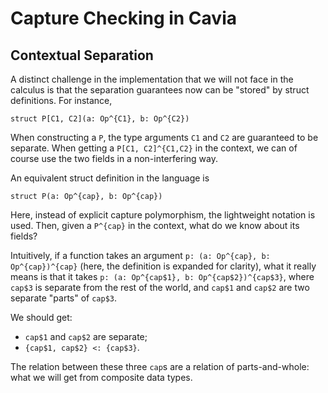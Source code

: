 # Capture Checking in Cavia

## Contextual Separation

A distinct challenge in the implementation that we will not face in the calculus is that the separation guarantees now can be "stored" by struct definitions. For instance,
```cavia
struct P[C1, C2](a: Op^{C1}, b: Op^{C2})
```
When constructing a `P`, the type arguments `C1` and `C2` are guaranteed to be separate. When getting a `P[C1, C2]^{C1,C2}` in the context, we can of course use the two fields in a non-interfering way.

An equivalent struct definition in the language is
```cavia
struct P(a: Op^{cap}, b: Op^{cap})
```
Here, instead of explicit capture polymorphism, the lightweight notation is used. Then, given a `P^{cap}` in the context, what do we know about its fields?

Intuitively, if a function takes an argument `p: (a: Op^{cap}, b: Op^{cap})^{cap}` (here, the definition is expanded for clarity), what it really means is that it takes `p: (a: Op^{cap$1}, b: Op^{cap$2})^{cap$3}`, where `cap$3` is separate from the rest of the world, and `cap$1` and `cap$2` are two separate "parts" of `cap$3`.

We should get:
- `cap$1` and `cap$2` are separate;
- `{cap$1, cap$2} <: {cap$3}`.

The relation between these three `cap`s are a relation of parts-and-whole: what we will get from composite data types.
